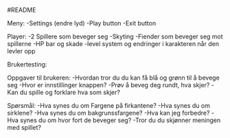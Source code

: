 #README

Meny:
-Settings (endre lyd)
-Play button
-Exit button

Player:
-2 Spillere som beveger seg
-Skyting
-Fiender som beveger seg mot spillerne
-HP bar og skade
-level system og endringer i karakteren når den levler opp


Brukertesting:

Oppgaver til brukeren:
-Hvordan tror du du kan få blå og grønn til å bevege seg
-Hvor er innstillinger knappen?
-Prøv å beveg deg rundt, hva skjer?
-Kan du spille og forklare hva som skjer?

Spørsmål:
-Hva synes du om Fargene på firkantene?
-Hva synes du om sirklene? 
-Hva synes du om bakgrunssfargene?
-Hva kan jeg forbedre?
-Hva synes du om hvor fort de beveger seg?
-Tror du du skjønner meningen med spillet?